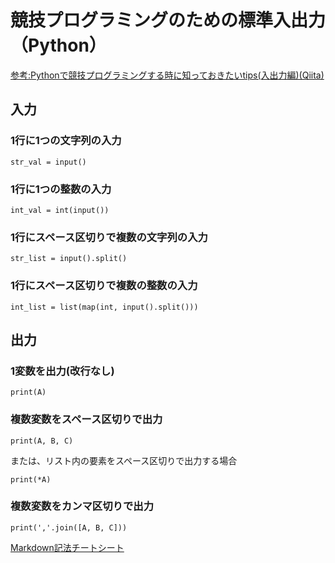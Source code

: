 # 競技プログラミングのための標準入出力（Python）
[参考:Pythonで競技プログラミングする時に知っておきたいtips(入出力編)(Qiita)](https://qiita.com/lethe2211/items/6cbade2bc547649bc040#1%E8%A1%8C%E3%81%AB%E6%96%87%E5%AD%97%E5%88%971%E3%81%A4%E3%81%AE%E5%85%A5%E5%8A%9B)

## 入力
### 1行に1つの文字列の入力
~~~
str_val = input()
~~~

### 1行に1つの整数の入力
~~~
int_val = int(input())
~~~

### 1行にスペース区切りで複数の文字列の入力
~~~
str_list = input().split()
~~~

### 1行にスペース区切りで複数の整数の入力
~~~
int_list = list(map(int, input().split()))
~~~

## 出力
### 1変数を出力(改行なし)
~~~
print(A)
~~~

### 複数変数をスペース区切りで出力
~~~
print(A, B, C)
~~~
または、リスト内の要素をスペース区切りで出力する場合
~~~
print(*A)
~~~

### 複数変数をカンマ区切りで出力
~~~
print(','.join([A, B, C]))
~~~

[Markdown記法チートシート](https://qiita.com/Qiita/items/c686397e4a0f4f11683d)
